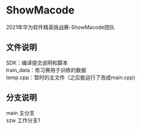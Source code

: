# ShowMacode
2021年华为软件精英挑战赛-ShowMacode团队

## 文件说明
SDK：编译提交说明和脚本  
train_data：练习赛用于训练的数据  
temp.cpp：暂时的主文件（之后能运行了改成main.cpp）

## 分支说明
main 主分支  
szw 工作分支1  
